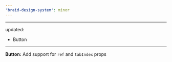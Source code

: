 ```yaml
---
'braid-design-system': minor
---
```


---
updated:
  - Button
---

**Button:** Add support for `ref` and `tabIndex` props
